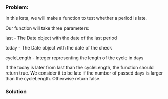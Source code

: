 ### Problem:
<p>In this kata, we will make a function to test whether a period is late.</p>
<p>Our function will take three parameters:</p>
<p>last - The Date object with the date of the last period</p>
<p>today - The Date object with the date of the check</p>
<p>cycleLength - Integer representing the length of the cycle in days</p>
<p>If the today is later from last than the cycleLength, the function should return true. We consider it to be late if the number of passed days is larger than the cycleLength. Otherwise return false.</p>

### Solution